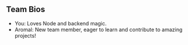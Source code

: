 ## Team Bios

- You: Loves Node and backend magic.
- Aromal: New team member, eager to learn and contribute to amazing projects!